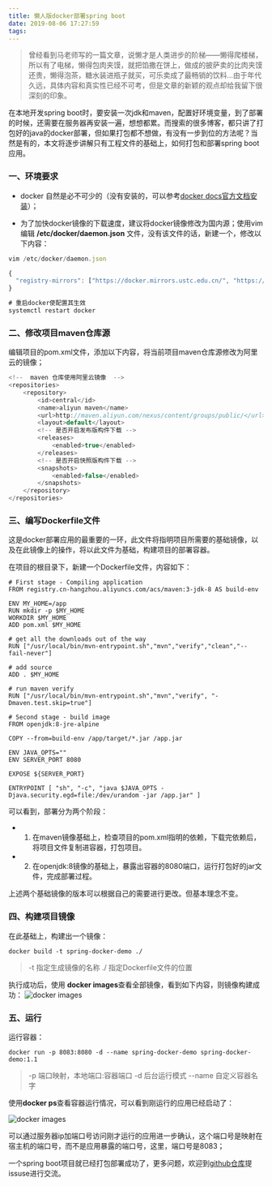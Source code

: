 ```yaml
---
title: 懒人版docker部署spring boot
date: 2019-08-06 17:27:59
tags:
---
```


> 曾经看到马老师写的一篇文章，说懒才是人类进步的阶梯——懒得爬楼梯，所以有了电梯，懒得包肉夹馍，就把馅撒在饼上，做成的披萨卖的比肉夹馍还贵，懒得泡茶，糖水装进瓶子就买，可乐卖成了最畅销的饮料...由于年代久远，具体内容和真实性已经不可考，但是文章的新颖的观点却给我留下很深刻的印象。<br/>
<!--more-->

在本地开发spring boot时，要安装一次jdk和maven，配置好环境变量，到了部署的时候，还需要在服务器再安装一遍，想想都累。而搜索的很多博客，都只讲了打包好的java的docker部署，但如果打包都不想做，有没有一步到位的方法呢？当然是有的，本文将逐步讲解只有工程文件的基础上，如何打包和部署spring boot应用。

### 一、环境要求

- docker 自然是必不可少的（没有安装的，可以参考[docker docs官方文档安装](https://docs.docker.com/install/linux/docker-ce/ubuntu/)）；

- 为了加快docker镜像的下载速度，建议将docker镜像修改为国内源；使用vim 编辑 **/etc/docker/daemon.json** 文件，没有该文件的话，新建一个，修改以下内容：

```js
vim /etc/docker/daemon.json

{
  "registry-mirrors": ["https://docker.mirrors.ustc.edu.cn/", "https://registry.docker-cn.com/"] 
}

# 重启docker使配置其生效
systemctl restart docker 
```

### 二、修改项目maven仓库源

编辑项目的pom.xml文件，添加以下内容，将当前项目maven仓库源修改为阿里云的镜像；
```java
<!--  maven 仓库使用阿里云镜像  -->
<repositories>
    <repository>
        <id>central</id>
        <name>aliyun maven</name>
        <url>http://maven.aliyun.com/nexus/content/groups/public/</url>
        <layout>default</layout>
        <!-- 是否开启发布版构件下载 -->
        <releases>
            <enabled>true</enabled>
        </releases>
        <!-- 是否开启快照版构件下载 -->
        <snapshots>
            <enabled>false</enabled>
        </snapshots>
    </repository>
</repositories>
```

### 三、编写Dockerfile文件

这是docker部署应用的最重要的一环，此文件将指明项目所需要的基础镜像，以及在此镜像上的操作，将以此文件为基础，构建项目的部署容器。

在项目的根目录下，新建一个Dockerfile文件，内容如下：
```
# First stage - Compiling application
FROM registry.cn-hangzhou.aliyuncs.com/acs/maven:3-jdk-8 AS build-env

ENV MY_HOME=/app
RUN mkdir -p $MY_HOME
WORKDIR $MY_HOME
ADD pom.xml $MY_HOME

# get all the downloads out of the way
RUN ["/usr/local/bin/mvn-entrypoint.sh","mvn","verify","clean","--fail-never"]

# add source
ADD . $MY_HOME

# run maven verify
RUN ["/usr/local/bin/mvn-entrypoint.sh","mvn","verify", "-Dmaven.test.skip=true"]

# Second stage - build image
FROM openjdk:8-jre-alpine

COPY --from=build-env /app/target/*.jar /app.jar

ENV JAVA_OPTS=""
ENV SERVER_PORT 8080

EXPOSE ${SERVER_PORT}

ENTRYPOINT [ "sh", "-c", "java $JAVA_OPTS -Djava.security.egd=file:/dev/urandom -jar /app.jar" ]
```

可以看到，部署分为两个阶段：

- 1. 在maven镜像基础上，检查项目的pom.xml指明的依赖，下载完依赖后，将项目文件复制进容器，打包项目。

- 2. 在openjdk:8镜像的基础上，暴露出容器的8080端口，运行打包好的jar文件，完成部署过程。

上述两个基础镜像的版本可以根据自己的需要进行更改。但基本理念不变。

### 四、构建项目镜像

在此基础上，构建出一个镜像：
```
docker build -t spring-docker-demo ./
```

> -t  指定生成镜像的名称
> ./  指定Dockerfile文件的位置

执行成功后，使用 **docker images**查看全部镜像，看到如下内容，则镜像构建成功：
![docker images](./docker-images.png)

### 五、运行

运行容器：

```
docker run -p 8083:8080 -d --name spring-docker-demo spring-docker-demo:1.1
```
> -p      端口映射，本地端口:容器端口
> -d      后台运行模式
> --name  自定义容器名字

使用**docker ps**查看容器运行情况，可以看到刚运行的应用已经启动了：

![docker images](./docker-container.png)

可以通过服务器ip加端口号访问刚才运行的应用进一步确认，这个端口号是映射在宿主机的端口号，而不是应用暴露的端口号，这里，端口号是8083；

一个spring boot项目就已经打包部署成功了，更多问题，欢迎到[github仓库](https://github.com/MuffinYu/spring-boot-with-docker)提issuse进行交流。
